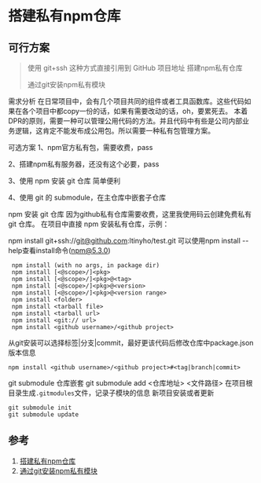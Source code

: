 # 搭建私有npm仓库
## 可行方案
> 使用 git+ssh 这种方式直接引用到 GitHub 项目地址 搭建npm私有仓库
> 
> 通过git安装npm私有模块

需求分析
在日常项目中，会有几个项目共同的组件或者工具函数库。这些代码如果在各个项目中都copy一份的话，如果有需要改动的话，oh，要累死去。
本着DPR的原则，需要一种可以管理公用代码的方法。并且代码中有些是公司内部业务逻辑，这肯定不能发布成公用包。所以需要一种私有包管理方案。

可选方案
1、npm官方私有包，需要收费，pass

2、搭建npm私有服务器，还没有这个必要，pass

3、使用 npm 安装 git 仓库 简单便利

4、使用 git 的 submodule，在主仓库中嵌套子仓库

npm 安装 git 仓库
因为github私有仓库需要收费，这里我使用码云创建免费私有 git 仓库。
在项目中直接 npm 安装私有仓库，示例：

npm install git+ssh://git@github.com:ltinyho/test.git
可以使用npm install --help查看install命令(npm@5.3.0)
```
 npm install (with no args, in package dir)
 npm install [<@scope>/]<pkg>
 npm install [<@scope>/]<pkg>@<tag>
 npm install [<@scope>/]<pkg>@<version>
 npm install [<@scope>/]<pkg>@<version range>
 npm install <folder>
 npm install <tarball file>
 npm install <tarball url>
 npm install <git:// url>
 npm install <github username>/<github project>
```
从git安装可以选择标签|分支|commit，最好更该代码后修改仓库中package.json版本信息

```
npm install <github username>/<github project>#<tag|branch|commit>
```
git submodule 仓库嵌套
git submodule add <仓库地址> <文件路径>
在项目根目录生成`.gitmodules`文件，记录子模块的信息
新项目安装或者更新

```
git submodule init 
git submodule update 
```

## 参考
1. [搭建私有npm仓库](https://zhuanlan.zhihu.com/p/35773211)
2. [通过git安装npm私有模块](https://segmentfault.com/a/1190000011138967)